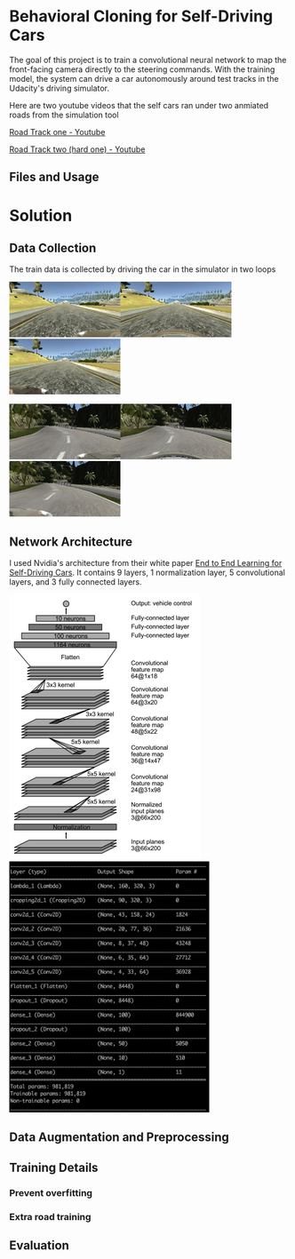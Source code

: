 # Behavioral Cloning for Self-Driving Cars

The goal of this project is to train a convolutional neural network to map the front-facing camera directly to the steering commands. With the training model, the system can drive a car autonomously around test tracks in the Udacity's driving simulator.

Here are two youtube videos that the self cars ran under two anmiated roads from the simulation tool

[Road Track one - Youtube](https://youtu.be/L6MeuvmfgOM)

[Road Track two (hard one) - Youtube](https://youtu.be/MueOlce4iXw)

## Files and Usage

# Solution

## Data Collection
The train data is collected by driving the car in the simulator in two loops


<img src="images/left_1.jpg" width="200"><img src="images/center_1.jpg" width="200"><img src="images/right_1.jpg" width="200">

<img src="images/left_2.jpg" width="200"><img src="images/center_2.jpg" width="200"><img src="images/right_2.jpg" width="200">

## Network Architecture
I used Nvidia's architecture from their white paper [End to End Learning for Self-Driving Cars](https://arxiv.org/pdf/1604.07316.pdf). It contains 9 layers, 1 normalization layer, 5 convolutional layers, and 3 fully connected layers. 

<img src="images/nvidia_cnn.png" alt="Architecture"><img src="images/detail_cnn.png" alt="Architecture" width="360">
 


## Data Augmentation and Preprocessing

## Training Details

### Prevent overfitting

### Extra road training

## Evaluation


